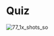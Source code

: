 # Quiz
![77_1x_shots_so](https://github.com/user-attachments/assets/21517d73-83da-4ba0-9b0a-2c78ee43c2a4)
